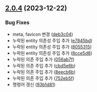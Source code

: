 ## [2.0.4](https://github.com/Karsei/ts-discord-sudalbot/compare/2.0.3...2.0.4) (2023-12-22)


### Bug Fixes

* meta, favicon 변경 ([deb3c04](https://github.com/Karsei/ts-discord-sudalbot/commit/deb3c04721497a9e1ad0d53bd12a1b3b2b3c6853))
* 누락된 entity 의존성 주입 추가 ([e7845bd](https://github.com/Karsei/ts-discord-sudalbot/commit/e7845bd9dcc69c2ee8ceb1cda921e7f3bdb27042))
* 누락된 entity 의존성 주입 추가 ([8055315](https://github.com/Karsei/ts-discord-sudalbot/commit/8055315b4f1d98a6ebcda12d3a97a76b1d7143df))
* 누락된 entity 의존성 주입 추가 ([8cce5d6](https://github.com/Karsei/ts-discord-sudalbot/commit/8cce5d6016dc6007d504d45ff8f3487940a75a5f))
* 누락된 의존 주입 추가 ([056ab7f](https://github.com/Karsei/ts-discord-sudalbot/commit/056ab7fcca019f3d70a4874aefbeefafb572c023))
* 누락된 의존 주입 추가 ([cbd5e6b](https://github.com/Karsei/ts-discord-sudalbot/commit/cbd5e6b7a567627bbc993c1a88232abb739b9f51))
* 누락된 의존 주입 추가 ([8eecb6b](https://github.com/Karsei/ts-discord-sudalbot/commit/8eecb6b3f9da3c1332cbf4b5bf7877fdc920c39c))
* 누락된 의존 주입 추가 ([752eb5f](https://github.com/Karsei/ts-discord-sudalbot/commit/752eb5f8de691125fc85bba21a325bc7ace1c824))
* 명령어 갱신 ([93b1d81](https://github.com/Karsei/ts-discord-sudalbot/commit/93b1d818348f438e53a1821de10d5450b4d2c2d7))
